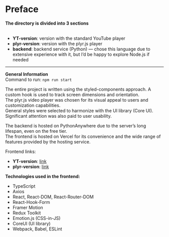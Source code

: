 # Preface  
**The directory is divided into 3 sections**  
<br>  
- **YT-version**: version with the standard YouTube player  
- **plyr-version**: version with the plyr.js player  
- **backend**: backend service (Python) — chose this language due to extensive experience with it, but I’d be happy to explore Node.js if needed  
---  
**General Information**  
Command to run: `npm run start`  

The entire project is written using the styled-components approach. A custom hook is used to track screen dimensions and orientation.  
The plyr.js video player was chosen for its visual appeal to users and customization capabilities.  
General styles were selected to harmonize with the UI library (Core UI).  
Significant attention was also paid to user usability.  

The backend is hosted on PythonAnywhere due to the server’s long lifespan, even on the free tier.  
The frontend is hosted on Vercel for its convenience and the wide range of features provided by the hosting service.  

Frontend links:  
- **YT-version**: [link](https://cadex-test-task.vercel.app/)  
- **plyr-version**: [link](https://cadex-test-task-7p9w-n7jibeij1-semenotvesovs-projects.vercel.app/)  

**Technologies used in the frontend:**  
- TypeScript  
- Axios  
- React, React-DOM, React-Router-DOM  
- React-Hook-Form  
- Framer Motion  
- Redux Toolkit  
- Emotion.js (CSS-in-JS)  
- CoreUI (UI library)  
- Webpack, Babel, ESLint
